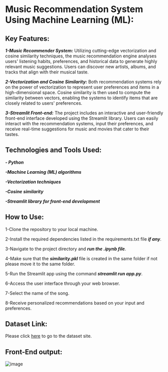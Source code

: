  # Music Recommendation System Using Machine Learning (ML):

## Key Features:
***1-Music Recommender System:*** Utilizing cutting-edge vectorization and cosine similarity techniques, the music recommendation engine analyses users' listening habits, preferences, and historical data to generate highly relevant music suggestions. Users can discover new artists, albums, and tracks that align with their musical taste.

***2-Vectorization and Cosine Similarity:*** Both recommendation systems rely on the power of vectorization to represent user preferences and items in a high-dimensional space. Cosine similarity is then used to compute the similarity between vectors, enabling the systems to identify items that are closely related to users' preferences.

***3-Streamlit Front-end:*** The project includes an interactive and user-friendly front-end interface developed using the Streamlit library. Users can easily interact with the recommendation systems, input their preferences, and receive real-time suggestions for music and movies that cater to their tastes.

## Technologies and Tools Used:
***- Python***

***-Machine Learning (ML) algorithms***

***-Vectorization techniques***

***-Cosine similarity***

***-Streamlit library for front-end development***

## How to Use:
 1-Clone the repository to your local machine.

2-Install the required dependencies listed in the requirements.txt file ***if any***.

3-Navigate to the project directory and ***run the .ipynb file***.

4-Make sure that the ***similarity.pkl*** file is created in the same folder if not please move it to the same folder.

5-Run the Streamlit app using the command ***streamlit run app.py***.

6-Access the user interface through your web browser.

7-Select the name of the song.

8-Receive personalized recommendations based on your input and preferences.

## Dataset Link:
Please click [here](https://www.kaggle.com/datasets/noorsaeed/songs-recommendation-dataset) to go to the dataset site.

## Front-End output:
![image](https://github.com/pratham-thakur/Multi-modal-Recommender-System-using-ML-Music-and-Movie-Recommendations/assets/118924205/a7f55e78-3890-4c97-aac7-c7eb101f93d3)

